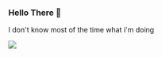### Hello There 👋

I don't know most of the time what i'm doing

<img src="https://github-readme-stats.vercel.app/api?username=AronBA&&show_icons=true&title_color=ffffff&icon_color=004200&text_color=daf7dc&bg_color=151515">
